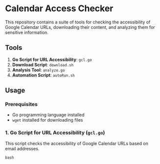# Calendar Access Checker

This repository contains a suite of tools for checking the accessibility of Google Calendar URLs, downloading their content, and analyzing them for sensitive information.

## Tools

1. **Go Script for URL Accessibility**: `gcl.go`
2. **Download Script**: `download.sh`
3. **Analysis Tool**: `analyze.go`
4. **Automation Script**: `autoRun.sh`

## Usage

### Prerequisites

- Go programming language installed
- `wget` installed for downloading files

### 1. Go Script for URL Accessibility (`gcl.go`)

This script checks the accessibility of Google Calendar URLs based on email addresses.

```bash```

